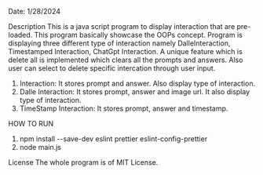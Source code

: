 Date: 1/28/2024

Description
This is a java script program to display interaction that are pre-loaded. This program basically showcase the OOPs concept. 
Program is displaying three different type of interaction namely DalleInteraction, Timestamped Interaction, ChatGpt Interaction. 
A unique feature which is delete all is implemented which clears all the prompts and answers. Also user can select to delete specific intercation through user input.
1) Interaction: It stores prompt and answer. Also display type of interaction.
2) Dalle Interaction: It stores prompt, answer and image url. It also display type of interaction.
3) TimeStamp Interaction: It stores prompt, answer and timestamp.

HOW TO RUN 

1) npm install --save-dev eslint prettier eslint-config-prettier
2) node main.js

License
The whole program is of MIT License.

